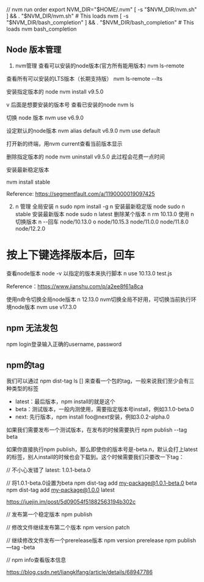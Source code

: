 // nvm run order
export NVM_DIR="$HOME/.nvm"
[ -s "$NVM_DIR/nvm.sh" ] && \. "$NVM_DIR/nvm.sh"  # This loads nvm
[ -s "$NVM_DIR/bash_completion" ] && \. "$NVM_DIR/bash_completion"  # This loads nvm bash_completion


## Node 版本管理

1. nvm管理
查看可以安装的node版本(官方所有能用版本)
nvm ls-remote

查看所有可以安装的LTS版本（长期支持版）
nvm ls-remote --lts

安装指定版本的 node
nvm install v9.5.0

v 后面是想要安装的版本号
查看已安装的node
nvm ls

切换 node 版本
nvm use v6.9.0

设定默认的node版本
nvm alias default v6.9.0
nvm use default

打开新的终端，用nvm current查看当前版本显示

删除指定版本的 node
nvm uninstall v9.5.0
此过程会花费一点时间

安装最新稳定版本


nvm install stable

Reference: https://segmentfault.com/a/1190000019097425


2. n 管理
全局安装 n
sudo npm install -g n
安装最新稳定版 node
sudo n stable
安装最新版本 node
sudo n latest
删除某个版本
n rm 10.13.0 
使用 n 切换版本
n   --回车
    node/10.13.0
  ο node/10.15.3
    node/11.0.0
    node/11.8.0
    node/12.2.0
# 按上下键选择版本后，回车
查看node版本
node -v
以指定的版本来执行脚本
n use 10.13.0  test.js

Reference：https://www.jianshu.com/p/a2ee8f61a8ca


使用n命令切换全局node版本 
n 12.13.0
nvm切换全局不好用，可切换当前执行环境node版本
nvm use v17.3.0


## npm 无法发包
npm login登录输入正确的username, password


## npm的tag
我们可以通过 npm dist-tag ls [<pkg>] 来查看一个包的tag，一般来说我们至少会有三种类型的标签
* latest：最后版本，npm install的就是这个
* beta：测试版本，一般内测使用，需要指定版本号install，例如3.1.0-beta.0
* next: 先行版本，npm install foo@next安装，例如3.0.2-alpha.0


如果我们需要发布一个测试版本，在发布的时候需要执行
npm publish --tag beta


如果你直接执行npm publish，那么即使你的版本号是-beta.n，默认会打上latest的标签，别人install的时候也会下载到。这个时候需要我们只要改一下tag：

// 不小心发错了
latest: 1.0.1-beta.0

// 将1.0.1-beta.0设置为beta
npm dist-tag add my-package@1.0.1-beta.0 beta
npm dist-tag add my-package@1.0.0 latest


https://juejin.im/post/5d09054f51882563194b302c

// 发布第一个稳定版本
npm publish

// 修改文件继续发布第二个版本
npm version patch

// 继续修改文件发布一个prerelease版本
npm version prerelease
npm publish —tag -beta

// npm info查看版本信息

https://blog.csdn.net/liangklfang/article/details/68947786